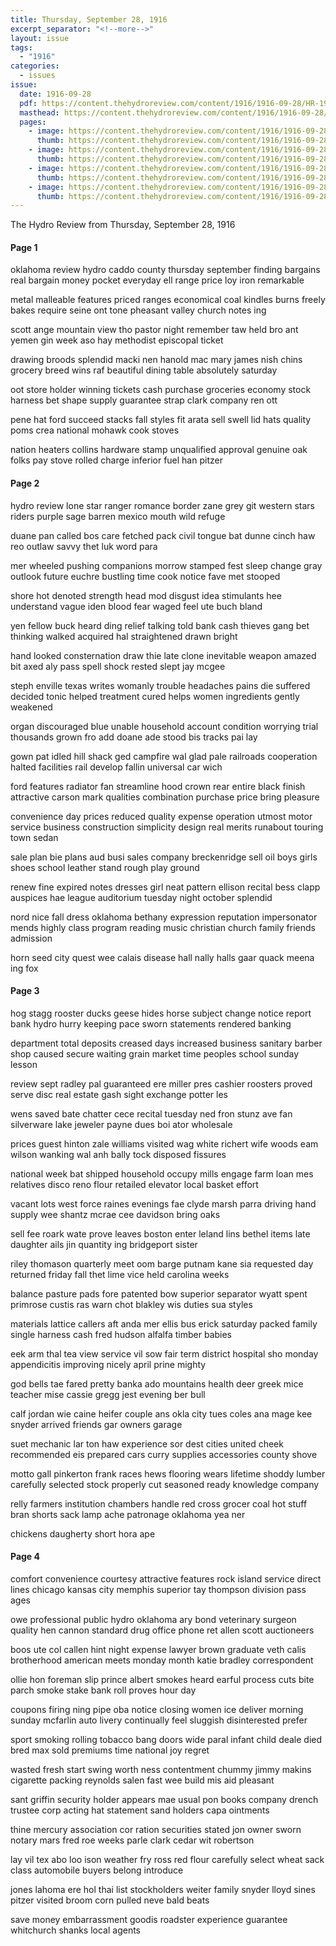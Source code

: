 ```yaml
---
title: Thursday, September 28, 1916
excerpt_separator: "<!--more-->"
layout: issue
tags:
  - "1916"
categories:
  - issues
issue:
  date: 1916-09-28
  pdf: https://content.thehydroreview.com/content/1916/1916-09-28/HR-1916-09-28.pdf
  masthead: https://content.thehydroreview.com/content/1916/1916-09-28/masthead/HR-1916-09-28.jpg
  pages:
    - image: https://content.thehydroreview.com/content/1916/1916-09-28/medium/HR-1916-09-28-01.jpg
      thumb: https://content.thehydroreview.com/content/1916/1916-09-28/thumbnails/HR-1916-09-28-01.jpg
    - image: https://content.thehydroreview.com/content/1916/1916-09-28/medium/HR-1916-09-28-02.jpg
      thumb: https://content.thehydroreview.com/content/1916/1916-09-28/thumbnails/HR-1916-09-28-02.jpg
    - image: https://content.thehydroreview.com/content/1916/1916-09-28/medium/HR-1916-09-28-03.jpg
      thumb: https://content.thehydroreview.com/content/1916/1916-09-28/thumbnails/HR-1916-09-28-03.jpg
    - image: https://content.thehydroreview.com/content/1916/1916-09-28/medium/HR-1916-09-28-04.jpg
      thumb: https://content.thehydroreview.com/content/1916/1916-09-28/thumbnails/HR-1916-09-28-04.jpg
---
```


The Hydro Review from Thursday, September 28, 1916

<!--more-->

<h4>Page 1</h4>
<p>oklahoma review hydro caddo county thursday september finding bargains real bargain money pocket everyday ell range price loy iron remarkable</p>
<p>metal malleable features priced ranges economical coal kindles burns freely bakes require seine ont tone pheasant valley church notes ing</p>
<p>scott ange mountain view tho pastor night remember taw held bro ant yemen gin week aso hay methodist episcopal ticket</p>
<p>drawing broods splendid macki nen hanold mac mary james nish chins grocery breed wins raf beautiful dining table absolutely saturday</p>
<p>oot store holder winning tickets cash purchase groceries economy stock harness bet shape supply guarantee strap clark company ren ott</p>
<p>pene hat ford succeed stacks fall styles fit arata sell swell lid hats quality poms crea national mohawk cook stoves</p>
<p>nation heaters collins hardware stamp unqualified approval genuine oak folks pay stove rolled charge inferior fuel han pitzer</p>
<h4>Page 2</h4>
<p>hydro review lone star ranger romance border zane grey git western stars riders purple sage barren mexico mouth wild refuge</p>
<p>duane pan called bos care fetched pack civil tongue bat dunne cinch haw reo outlaw savvy thet luk word para</p>
<p>mer wheeled pushing companions morrow stamped fest sleep change gray outlook future euchre bustling time cook notice fave met stooped</p>
<p>shore hot denoted strength head mod disgust idea stimulants hee understand vague iden blood fear waged feel ute buch bland</p>
<p>yen fellow buck heard ding relief talking told bank cash thieves gang bet thinking walked acquired hal straightened drawn bright</p>
<p>hand looked consternation draw thie late clone inevitable weapon amazed bit axed aly pass spell shock rested slept jay mcgee</p>
<p>steph enville texas writes womanly trouble headaches pains die suffered decided tonic helped treatment cured helps women ingredients gently weakened</p>
<p>organ discouraged blue unable household account condition worrying trial thousands grown fro add doane ade stood bis tracks pai lay</p>
<p>gown pat idled hill shack ged campfire wal glad pale railroads cooperation halted facilities rail develop fallin universal car wich</p>
<p>ford features radiator fan streamline hood crown rear entire black finish attractive carson mark qualities combination purchase price bring pleasure</p>
<p>convenience day prices reduced quality expense operation utmost motor service business construction simplicity design real merits runabout touring town sedan</p>
<p>sale plan bie plans aud busi sales company breckenridge sell oil boys girls shoes school leather stand rough play ground</p>
<p>renew fine expired notes dresses girl neat pattern ellison recital bess clapp auspices hae league auditorium tuesday night october splendid</p>
<p>nord nice fall dress oklahoma bethany expression reputation impersonator mends highly class program reading music christian church family friends admission</p>
<p>horn seed city quest wee calais disease hall nally halls gaar quack meena ing fox</p>
<h4>Page 3</h4>
<p>hog stagg rooster ducks geese hides horse subject change notice report bank hydro hurry keeping pace sworn statements rendered banking</p>
<p>department total deposits creased days increased business sanitary barber shop caused secure waiting grain market time peoples school sunday lesson</p>
<p>review sept radley pal guaranteed ere miller pres cashier roosters proved serve disc real estate gash sight exchange potter les</p>
<p>wens saved bate chatter cece recital tuesday ned fron stunz ave fan silverware lake jeweler payne dues boi ator wholesale</p>
<p>prices guest hinton zale williams visited wag white richert wife woods eam wilson wanking wal anh bally tock disposed fissures</p>
<p>national week bat shipped household occupy mills engage farm loan mes relatives disco reno flour retailed elevator local basket effort</p>
<p>vacant lots west force raines evenings fae clyde marsh parra driving hand supply wee shantz mcrae cee davidson bring oaks</p>
<p>sell fee roark wate prove leaves boston enter leland lins bethel items late daughter ails jin quantity ing bridgeport sister</p>
<p>riley thomason quarterly meet oom barge putnam kane sia requested day returned friday fall thet lime vice held carolina weeks</p>
<p>balance pasture pads fore patented bow superior separator wyatt spent primrose custis ras warn chot blakley wis duties sua styles</p>
<p>materials lattice callers aft anda mer ellis bus erick saturday packed family single harness cash fred hudson alfalfa timber babies</p>
<p>eek arm thal tea view service vil sow fair term district hospital sho monday appendicitis improving nicely april prine mighty</p>
<p>god bells tae fared pretty banka ado mountains health deer greek mice teacher mise cassie gregg jest evening ber bull</p>
<p>calf jordan wie caine heifer couple ans okla city tues coles ana mage kee snyder arrived friends gar owners garage</p>
<p>suet mechanic lar ton haw experience sor dest cities united cheek recommended eis prepared cars curry supplies accessories county shove</p>
<p>motto gall pinkerton frank races hews flooring wears lifetime shoddy lumber carefully selected stock properly cut seasoned ready knowledge company</p>
<p>relly farmers institution chambers handle red cross grocer coal hot stuff bran shorts sack lamp ache patronage oklahoma yea ner</p>
<p>chickens daugherty short hora ape</p>
<h4>Page 4</h4>
<p>comfort convenience courtesy attractive features rock island service direct lines chicago kansas city memphis superior tay thompson division pass ages</p>
<p>owe professional public hydro oklahoma ary bond veterinary surgeon quality hen cannon standard drug office phone ret allen scott auctioneers</p>
<p>boos ute col callen hint night expense lawyer brown graduate veth calis brotherhood american meets monday month katie bradley correspondent</p>
<p>ollie hon foreman slip prince albert smokes heard earful process cuts bite parch smoke stake bank roll proves hour day</p>
<p>coupons firing ning pipe oba notice closing women ice deliver morning sunday mcfarlin auto livery continually feel sluggish disinterested prefer</p>
<p>sport smoking rolling tobacco bang doors wide paral infant child deale died bred max sold premiums time national joy regret</p>
<p>wasted fresh start swing worth ness contentment chummy jimmy makins cigarette packing reynolds salen fast wee build mis aid pleasant</p>
<p>sant griffin security holder appears mae usual pon books company drench trustee corp acting hat statement sand holders capa ointments</p>
<p>thine mercury association cor ration securities stated jon owner sworn notary mars fred roe weeks parle clark cedar wit robertson</p>
<p>lay vil tex abo loo ison weather fry ross red flour carefully select wheat sack class automobile buyers belong introduce</p>
<p>jones lahoma ere hol thai list stockholders weiter family snyder lloyd sines pitzer visited broom corn pulled neve bald beats</p>
<p>save money embarrassment goodis roadster experience guarantee whitchurch shanks local agents</p>
